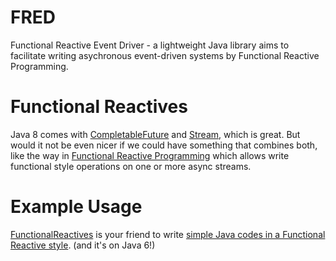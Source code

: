 FRED
====

Functional Reactive Event Driver - a lightweight Java library aims to facilitate writing asychronous event-driven systems by Functional Reactive Programming.

Functional Reactives
====
Java 8 comes with [CompletableFuture](http://download.java.net/lambda/b88/docs/api/java/util/concurrent/CompletableFuture.html) and [Stream](http://download.java.net/jdk8/docs/api/java/util/stream/Stream.html), which is great. But would it not be even nicer if we could have something that combines both, like the way in [Functional Reactive Programming](http://en.wikipedia.org/wiki/Functional_reactive_programming) which allows write functional style operations on one or more async streams.

Example Usage
====
[FunctionalReactives](https://github.com/freddfy/FRED/blob/master/src/main/java/fred/FunctionalReactives.java) is your friend to write [simple Java codes in a Functional Reactive style](https://github.com/freddfy/FRED/blob/master/src/test/java/fred/example/FunctionalReactiveExamples.java). (and it's on Java 6!)
